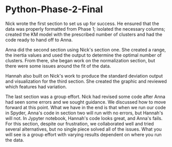 # Python-Phase-2-Final
Nick wrote the first section to set us up for success. He ensured that the data was properly formatted from Phase 1; isolated the necessary columns; created the KM
model with the prescribed number of clusters and had the code ready to hand off to Anna.

Anna did the second section using Nick's section one. She created a range, the inertia values and used the output to determine 
the optimal number of clusters. From there, she began work on the normalization section, but there were some issues around the fit of the data.

Hannah also built on Nick's work to produce the standard deviation output and visualization for the third section. She created the graphic and reviewed which
features had variation.

The last section was a group effort. Nick had revised some code after Anna had seen some errors and we sought guidance. 
We discussed how to move forward at this point. What we have in the end is that when we run our code in Spyder, 
Anna's code in section two will run with no errors, but Hannah's will not. 
In Jypyter notebook, Hannah's code looks great, and Anna's fails. 
For this section, despite our frustration, we collaborated well and tried several alternatives,
but no single piece solved all of the issues. 
What you will see is a group effort with varying results dependent on where you run the 
data. 
